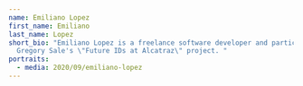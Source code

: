 ```yaml
---
name: Emiliano Lopez
first_name: Emiliano
last_name: Lopez
short_bio: "Emiliano Lopez is a freelance software developer and participant of
  Gregory Sale's \"Future IDs at Alcatraz\" project. "
portraits:
  - media: 2020/09/emiliano-lopez
---
```


